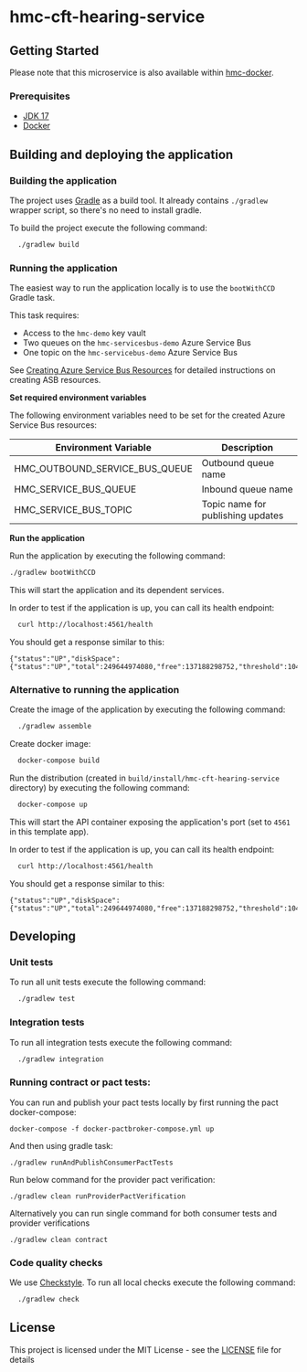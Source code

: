 # hmc-cft-hearing-service


## Getting Started
Please note that this microservice is also available within [hmc-docker](https://github.com/hmcts/hmc-docker).

### Prerequisites

- [JDK 17](https://java.com)
- [Docker](https://www.docker.com)

## Building and deploying the application

### Building the application

The project uses [Gradle](https://gradle.org) as a build tool. It already contains
`./gradlew` wrapper script, so there's no need to install gradle.

To build the project execute the following command:

```bash
  ./gradlew build
```

### Running the application

The easiest way to run the application locally is to use the `bootWithCCD` Gradle task.

This task requires:
- Access to the `hmc-demo` key vault
- Two queues on the `hmc-servicesbus-demo` Azure Service Bus
- One topic on the `hmc-servicebus-demo` Azure Service Bus

See [Creating Azure Service Bus Resources](https://tools.hmcts.net/confluence/display/HMAN/Creating+Azure+Service+Bus+Resources) for detailed instructions on creating ASB resources.

**Set required environment variables**

The following environment variables need to be set for the created Azure Service Bus resources:

| Environment Variable | Description |
|----------------------|-------------|
| HMC_OUTBOUND_SERVICE_BUS_QUEUE | Outbound queue name |
| HMC_SERVICE_BUS_QUEUE | Inbound queue name |
| HMC_SERVICE_BUS_TOPIC | Topic name for publishing updates |

**Run the application**

Run the application by executing the following command:

```bash
./gradlew bootWithCCD
```

This will start the application and its dependent services.

In order to test if the application is up, you can call its health endpoint:

```bash
  curl http://localhost:4561/health
```

You should get a response similar to this:

```
{"status":"UP","diskSpace":{"status":"UP","total":249644974080,"free":137188298752,"threshold":10485760}}
```

### Alternative to running the application

Create the image of the application by executing the following command:

```bash
  ./gradlew assemble
```

Create docker image:

```bash
  docker-compose build
```

Run the distribution (created in `build/install/hmc-cft-hearing-service` directory)
by executing the following command:

```bash
  docker-compose up
```

This will start the API container exposing the application's port
(set to `4561` in this template app).

In order to test if the application is up, you can call its health endpoint:

```bash
  curl http://localhost:4561/health
```

You should get a response similar to this:

```
{"status":"UP","diskSpace":{"status":"UP","total":249644974080,"free":137188298752,"threshold":10485760}}
```

## Developing

### Unit tests

To run all unit tests execute the following command:
```bash
  ./gradlew test
```

### Integration tests

To run all integration tests execute the following command:
```bash
  ./gradlew integration
```
### Running contract or pact tests:

You can run and publish your pact tests locally by first running the pact docker-compose:

```
docker-compose -f docker-pactbroker-compose.yml up
```

And then using gradle task:

```
./gradlew runAndPublishConsumerPactTests
```
Run below command for the provider pact verification:

```
./gradlew clean runProviderPactVerification
```

Alternatively you can run single command for both consumer tests and provider verifications

```
./gradlew clean contract
```
### Code quality checks
We use [Checkstyle](http://checkstyle.sourceforge.net/).
To run all local checks execute the following command:

```bash
  ./gradlew check
```
## License

This project is licensed under the MIT License - see the [LICENSE](LICENSE) file for details


